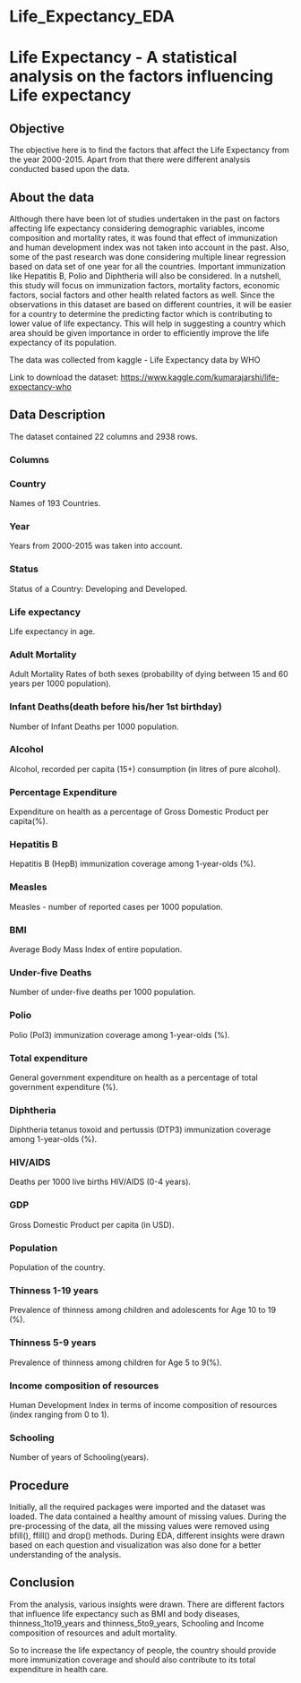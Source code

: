 # Life_Expectancy_EDA

# Life Expectancy - A statistical analysis on the factors influencing Life expectancy


## Objective

The objective here is to find the factors that affect the Life Expectancy from the year 2000-2015. Apart from that there were different analysis conducted based upon the data.


## About the data

Although there have been lot of studies undertaken in the past on factors affecting life expectancy considering demographic variables, income composition and mortality rates, it was found that effect of immunization and human development index was not taken into account in the past. Also, some of the past research was done considering multiple linear regression based on data set of one year for all the countries. Important immunization like Hepatitis B, Polio and Diphtheria will also be considered. In a nutshell, this study will focus on immunization factors, mortality factors, economic factors, social factors and other health related factors as well. Since the observations in this dataset are based on different countries, it will be easier for a country to determine the predicting factor which is contributing to lower value of life expectancy. This will help in suggesting a country which area should be given importance in order to efficiently improve the life expectancy of its population.

The data was collected from kaggle - Life Expectancy data by WHO

Link to download the dataset: https://www.kaggle.com/kumarajarshi/life-expectancy-who


## Data Description
The dataset contained 22 columns and 2938 rows.

### Columns

### Country

Names of 193 Countries.

### Year

Years from 2000-2015 was taken into account.

### Status

Status of a Country: Developing and Developed.

### Life expectancy

Life expectancy in age.

### Adult Mortality

Adult Mortality Rates of both sexes (probability of dying between 15 and 60 years per 1000 population).

### Infant Deaths(death before his/her 1st birthday)

Number of Infant Deaths per 1000 population.

### Alcohol

Alcohol, recorded per capita (15+) consumption (in litres of pure alcohol).

### Percentage Expenditure

Expenditure on health as a percentage of Gross Domestic Product per capita(%).

### Hepatitis B

Hepatitis B (HepB) immunization coverage among 1-year-olds (%).

### Measles

Measles - number of reported cases per 1000 population.

### BMI

Average Body Mass Index of entire population.

### Under-five Deaths

Number of under-five deaths per 1000 population.

### Polio

Polio (Pol3) immunization coverage among 1-year-olds (%).

### Total expenditure

General government expenditure on health as a percentage of total government expenditure (%).

### Diphtheria

Diphtheria tetanus toxoid and pertussis (DTP3) immunization coverage among 1-year-olds (%).

### HIV/AIDS

Deaths per 1000 live births HIV/AIDS (0-4 years).

### GDP

Gross Domestic Product per capita (in USD).

### Population

Population of the country.

### Thinness 1-19 years

Prevalence of thinness among children and adolescents for Age 10 to 19 (%).

### Thinness 5-9 years

Prevalence of thinness among children for Age 5 to 9(%).

### Income composition of resources

Human Development Index in terms of income composition of resources (index ranging from 0 to 1).

### Schooling

Number of years of Schooling(years).


## Procedure
Initially, all the required packages were imported and the dataset was loaded. The data contained a healthy amount of missing values. During the pre-processing of the data, all the missing values were removed using bfill(), ffill() and drop() methods. During EDA, different insights were drawn based on each question and visualization was also done for a better understanding of the analysis.


## Conclusion

From the analysis, various insights were drawn. There are different factors that influence life expectancy such as BMI and body diseases, thinness_1to19_years and thinness_5to9_years, Schooling and Income composition of resources and adult mortality.

So to increase the life expectancy of people, the country should provide more immunization coverage and should also contribute to its total expenditure in health care.

